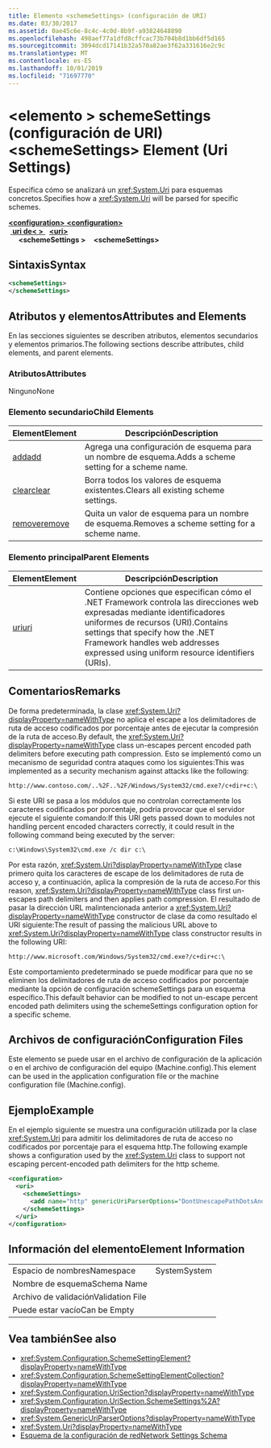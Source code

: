 ```yaml
---
title: Elemento <schemeSettings> (configuración de URI)
ms.date: 03/30/2017
ms.assetid: 0ae45c6e-8c4c-4c0d-8b9f-a93824648890
ms.openlocfilehash: 498aef77a1dfd8cffcac73b704b8d1bb6df5d165
ms.sourcegitcommit: 3094dcd17141b32a570a82ae3f62a331616e2c9c
ms.translationtype: MT
ms.contentlocale: es-ES
ms.lasthandoff: 10/01/2019
ms.locfileid: "71697770"
---
```

# <a name="schemesettings-element-uri-settings"></a><span data-ttu-id="f387a-102">\<elemento > schemeSettings (configuración de URI)</span><span class="sxs-lookup"><span data-stu-id="f387a-102">\<schemeSettings> Element (Uri Settings)</span></span>
<span data-ttu-id="f387a-103">Especifica cómo se analizará un <xref:System.Uri> para esquemas concretos.</span><span class="sxs-lookup"><span data-stu-id="f387a-103">Specifies how a <xref:System.Uri> will be parsed for specific schemes.</span></span>  
  
[<span data-ttu-id="f387a-104"> **\<configuration>** </span><span class="sxs-lookup"><span data-stu-id="f387a-104">**\<configuration>**</span></span>](../configuration-element.md)  
<span data-ttu-id="f387a-105">&nbsp;[ **uri de\<&nbsp;>** ](uri-element-uri-settings.md)</span><span class="sxs-lookup"><span data-stu-id="f387a-105">&nbsp;&nbsp;[**\<uri>**](uri-element-uri-settings.md)</span></span>  
<span data-ttu-id="f387a-106">&nbsp;&nbsp;&nbsp;&nbsp; **\<schemeSettings >**</span><span class="sxs-lookup"><span data-stu-id="f387a-106">&nbsp;&nbsp;&nbsp;&nbsp;**\<schemeSettings>**</span></span>  
  
## <a name="syntax"></a><span data-ttu-id="f387a-107">Sintaxis</span><span class="sxs-lookup"><span data-stu-id="f387a-107">Syntax</span></span>  
  
```xml  
<schemeSettings>   
</schemeSettings>  
```  
  
## <a name="attributes-and-elements"></a><span data-ttu-id="f387a-108">Atributos y elementos</span><span class="sxs-lookup"><span data-stu-id="f387a-108">Attributes and Elements</span></span>  
 <span data-ttu-id="f387a-109">En las secciones siguientes se describen atributos, elementos secundarios y elementos primarios.</span><span class="sxs-lookup"><span data-stu-id="f387a-109">The following sections describe attributes, child elements, and parent elements.</span></span>  
  
### <a name="attributes"></a><span data-ttu-id="f387a-110">Atributos</span><span class="sxs-lookup"><span data-stu-id="f387a-110">Attributes</span></span>  
 <span data-ttu-id="f387a-111">Ninguno</span><span class="sxs-lookup"><span data-stu-id="f387a-111">None</span></span>  
  
### <a name="child-elements"></a><span data-ttu-id="f387a-112">Elemento secundario</span><span class="sxs-lookup"><span data-stu-id="f387a-112">Child Elements</span></span>  
  
|<span data-ttu-id="f387a-113">**Element**</span><span class="sxs-lookup"><span data-stu-id="f387a-113">**Element**</span></span>|<span data-ttu-id="f387a-114">**Descripción**</span><span class="sxs-lookup"><span data-stu-id="f387a-114">**Description**</span></span>|  
|-----------------|---------------------|  
|[<span data-ttu-id="f387a-115">add</span><span class="sxs-lookup"><span data-stu-id="f387a-115">add</span></span>](add-element-for-schemesettings-uri-settings.md)|<span data-ttu-id="f387a-116">Agrega una configuración de esquema para un nombre de esquema.</span><span class="sxs-lookup"><span data-stu-id="f387a-116">Adds a scheme setting for a scheme name.</span></span>|  
|[<span data-ttu-id="f387a-117">clear</span><span class="sxs-lookup"><span data-stu-id="f387a-117">clear</span></span>](clear-element-for-schemesettings-uri-settings.md)|<span data-ttu-id="f387a-118">Borra todos los valores de esquema existentes.</span><span class="sxs-lookup"><span data-stu-id="f387a-118">Clears all existing scheme settings.</span></span>|  
|[<span data-ttu-id="f387a-119">remove</span><span class="sxs-lookup"><span data-stu-id="f387a-119">remove</span></span>](remove-element-for-schemesettings-uri-settings.md)|<span data-ttu-id="f387a-120">Quita un valor de esquema para un nombre de esquema.</span><span class="sxs-lookup"><span data-stu-id="f387a-120">Removes a scheme setting for a scheme name.</span></span>|  
  
### <a name="parent-elements"></a><span data-ttu-id="f387a-121">Elemento principal</span><span class="sxs-lookup"><span data-stu-id="f387a-121">Parent Elements</span></span>  
  
|<span data-ttu-id="f387a-122">**Element**</span><span class="sxs-lookup"><span data-stu-id="f387a-122">**Element**</span></span>|<span data-ttu-id="f387a-123">**Descripción**</span><span class="sxs-lookup"><span data-stu-id="f387a-123">**Description**</span></span>|  
|-----------------|---------------------|  
|[<span data-ttu-id="f387a-124">uri</span><span class="sxs-lookup"><span data-stu-id="f387a-124">uri</span></span>](uri-element-uri-settings.md)|<span data-ttu-id="f387a-125">Contiene opciones que especifican cómo el .NET Framework controla las direcciones web expresadas mediante identificadores uniformes de recursos (URI).</span><span class="sxs-lookup"><span data-stu-id="f387a-125">Contains settings that specify how the .NET Framework handles web addresses expressed using uniform resource identifiers (URIs).</span></span>|  
  
## <a name="remarks"></a><span data-ttu-id="f387a-126">Comentarios</span><span class="sxs-lookup"><span data-stu-id="f387a-126">Remarks</span></span>  
 <span data-ttu-id="f387a-127">De forma predeterminada, la clase <xref:System.Uri?displayProperty=nameWithType> no aplica el escape a los delimitadores de ruta de acceso codificados por porcentaje antes de ejecutar la compresión de la ruta de acceso.</span><span class="sxs-lookup"><span data-stu-id="f387a-127">By default, the <xref:System.Uri?displayProperty=nameWithType> class un-escapes percent encoded path delimiters before executing path compression.</span></span> <span data-ttu-id="f387a-128">Esto se implementó como un mecanismo de seguridad contra ataques como los siguientes:</span><span class="sxs-lookup"><span data-stu-id="f387a-128">This was implemented as a security mechanism against attacks like the following:</span></span>  
  
 `http://www.contoso.com/..%2F..%2F/Windows/System32/cmd.exe?/c+dir+c:\`  
  
 <span data-ttu-id="f387a-129">Si este URI se pasa a los módulos que no controlan correctamente los caracteres codificados por porcentaje, podría provocar que el servidor ejecute el siguiente comando:</span><span class="sxs-lookup"><span data-stu-id="f387a-129">If this URI gets passed down to modules not handling percent encoded characters correctly, it could result in the following command being executed by the server:</span></span>  
  
 `c:\Windows\System32\cmd.exe /c dir c:\`  
  
 <span data-ttu-id="f387a-130">Por esta razón, <xref:System.Uri?displayProperty=nameWithType> clase primero quita los caracteres de escape de los delimitadores de ruta de acceso y, a continuación, aplica la compresión de la ruta de acceso.</span><span class="sxs-lookup"><span data-stu-id="f387a-130">For this reason, <xref:System.Uri?displayProperty=nameWithType> class first un-escapes path delimiters and then applies path compression.</span></span> <span data-ttu-id="f387a-131">El resultado de pasar la dirección URL malintencionada anterior a <xref:System.Uri?displayProperty=nameWithType> constructor de clase da como resultado el URI siguiente:</span><span class="sxs-lookup"><span data-stu-id="f387a-131">The result of passing the malicious URL above to <xref:System.Uri?displayProperty=nameWithType> class constructor results in the following URI:</span></span>  
  
 `http://www.microsoft.com/Windows/System32/cmd.exe?/c+dir+c:\`  
  
 <span data-ttu-id="f387a-132">Este comportamiento predeterminado se puede modificar para que no se eliminen los delimitadores de ruta de acceso codificados por porcentaje mediante la opción de configuración schemeSettings para un esquema específico.</span><span class="sxs-lookup"><span data-stu-id="f387a-132">This default behavior can be modified to not un-escape percent encoded path delimiters using the schemeSettings configuration option for a specific scheme.</span></span>  
  
## <a name="configuration-files"></a><span data-ttu-id="f387a-133">Archivos de configuración</span><span class="sxs-lookup"><span data-stu-id="f387a-133">Configuration Files</span></span>  
 <span data-ttu-id="f387a-134">Este elemento se puede usar en el archivo de configuración de la aplicación o en el archivo de configuración del equipo (Machine.config).</span><span class="sxs-lookup"><span data-stu-id="f387a-134">This element can be used in the application configuration file or the machine configuration file (Machine.config).</span></span>  
  
## <a name="example"></a><span data-ttu-id="f387a-135">Ejemplo</span><span class="sxs-lookup"><span data-stu-id="f387a-135">Example</span></span>  
 <span data-ttu-id="f387a-136">En el ejemplo siguiente se muestra una configuración utilizada por la clase <xref:System.Uri> para admitir los delimitadores de ruta de acceso no codificados por porcentaje para el esquema http.</span><span class="sxs-lookup"><span data-stu-id="f387a-136">The following example shows a configuration used by the <xref:System.Uri> class to support not escaping percent-encoded path delimiters for the http scheme.</span></span>  
  
```xml  
<configuration>  
  <uri>  
    <schemeSettings>  
      <add name="http" genericUriParserOptions="DontUnescapePathDotsAndSlashes"/>  
    </schemeSettings>  
  </uri>  
</configuration>  
```  
  
## <a name="element-information"></a><span data-ttu-id="f387a-137">Información del elemento</span><span class="sxs-lookup"><span data-stu-id="f387a-137">Element Information</span></span>  
  
|||
|-|-|  
|<span data-ttu-id="f387a-138">Espacio de nombres</span><span class="sxs-lookup"><span data-stu-id="f387a-138">Namespace</span></span>|<span data-ttu-id="f387a-139">System</span><span class="sxs-lookup"><span data-stu-id="f387a-139">System</span></span>|  
|<span data-ttu-id="f387a-140">Nombre de esquema</span><span class="sxs-lookup"><span data-stu-id="f387a-140">Schema Name</span></span>||  
|<span data-ttu-id="f387a-141">Archivo de validación</span><span class="sxs-lookup"><span data-stu-id="f387a-141">Validation File</span></span>||  
|<span data-ttu-id="f387a-142">Puede estar vacío</span><span class="sxs-lookup"><span data-stu-id="f387a-142">Can be Empty</span></span>||  
  
## <a name="see-also"></a><span data-ttu-id="f387a-143">Vea también</span><span class="sxs-lookup"><span data-stu-id="f387a-143">See also</span></span>

- <xref:System.Configuration.SchemeSettingElement?displayProperty=nameWithType>
- <xref:System.Configuration.SchemeSettingElementCollection?displayProperty=nameWithType>
- <xref:System.Configuration.UriSection?displayProperty=nameWithType>
- <xref:System.Configuration.UriSection.SchemeSettings%2A?displayProperty=nameWithType>
- <xref:System.GenericUriParserOptions?displayProperty=nameWithType>
- <xref:System.Uri?displayProperty=nameWithType>
- [<span data-ttu-id="f387a-144">Esquema de la configuración de red</span><span class="sxs-lookup"><span data-stu-id="f387a-144">Network Settings Schema</span></span>](index.md)
